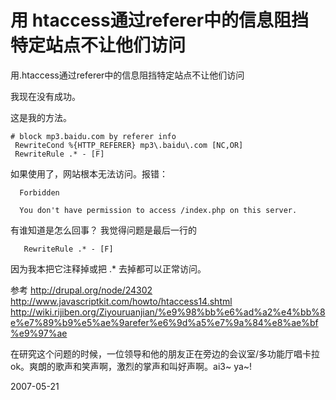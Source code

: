 # 用 htaccess通过referer中的信息阻挡特定站点不让他们访问

用.htaccess通过referer中的信息阻挡特定站点不让他们访问

我现在没有成功。

这是我的方法。

    # block mp3.baidu.com by referer info
     RewriteCond %{HTTP_REFERER} mp3\.baidu\.com [NC,OR]
     RewriteRule .* - [F]

如果使用了，网站根本无法访问。报错： 

      Forbidden

      You don't have permission to access /index.php on this server.

有谁知道是怎么回事？
我觉得问题是最后一行的

       RewriteRule .* - [F]

因为我本把它注释掉或把 .* 去掉都可以正常访问。


参考
http://drupal.org/node/24302
http://www.javascriptkit.com/howto/htaccess14.shtml
http://wiki.rijiben.org/Ziyouruanjian/%e9%98%bb%e6%ad%a2%e4%bb%8e%e7%89%b9%e5%ae%9arefer%e6%9d%a5%e7%9a%84%e8%ae%bf%e9%97%ae

在研究这个问题的时候，一位领导和他的朋友正在旁边的会议室/多功能厅唱卡拉ok。爽朗的歌声和笑声啊，激烈的掌声和叫好声啊。ai3~ ya~!






2007-05-21